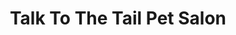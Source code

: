 ---
title: "Talk To The Tail Pet Salon"
url: /new-albany/talk-to-the-tail-pet-salon/
shop: Tiersalon
---
